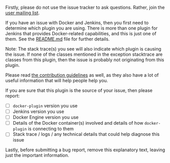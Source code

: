 Firstly, please do not use the issue tracker to ask questions. Rather, join the [user mailing list](https://www.jenkins.io/mailing-lists/).

If you have an issue with Docker and Jenkins, then you first need to determine which plugin you are using.
There is more than one plugin for Jenkins that provides Docker-related capabilities, and this is just one of them.
See the [README.md](README.md) file for further details.

Note: The stack trace(s) you see will also indicate which plugin is causing the issue.
If none of the classes mentioned in the exception stacktrace are classes from this plugin, then the issue is probably not originating from this plugin.

Please read [the contribution guidelines](CONTRIBUTING.md) as well, as they also have a lot of useful information that will help people help you.

If you are sure that this plugin is the source of your issue, then please report:

 - [ ] `docker-plugin` version you use
 - [ ] Jenkins version you use
 - [ ] Docker Engine version you use
 - [ ] Details of the Docker container(s) involved and details of how `docker-plugin` is connecting to them
 - [ ] Stack trace / logs / any technical details that could help diagnose this issue

Lastly, before submitting a bug report, remove this explanatory text, leaving just the important information.
